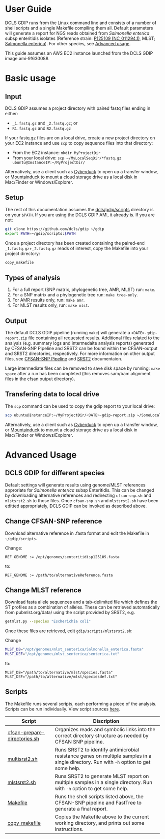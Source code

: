 # User Guide

DCLS GDIP runs from the Linux command line and consists of a number of shell scripts and a single Makefile compiling them all. Default parameters will generate a report for NGS reads obtained from *Salmonella enterica* subsp enteritidis isolates (Reference strain: [P125109 (NC_011294.1)](http://www.ncbi.nlm.nih.gov/nuccore/NC_011294.1), MLST; [Salmonella enterica](http://mlst.warwick.ac.uk/mlst/dbs/Senterica/Downloads_HTML)). For other species, see [Advanced usage](#advanced-usage).  

This guide assumes an AWS EC2 instance launched from the DCLS GDIP image ami-9f630088.

# Basic usage

## Input

DCLS GDIP assumes a project directory with paired fastq files ending in either: 

- `_1.fastq.gz` and `_2.fastq.gz`; or 
- `R1.fastq.gz` and `R2.fastq.gz`

If your fastq.gz files are on a local drive, create a new project directory on your EC2 instance and use `scp` to copy sequence files into that directory:

- From the EC2 instance: `mkdir MyProjectDir`
- From your local drive: `scp ~/MyLocalSeqDir/*fastq.gz ubuntu@InstanceIP:~/MyProjectDir/`

Alternatively, use a client such as [Cyberduck](https://cyberduck.io) to open up a transfer window, or [Mountainduck](https://mountainduck.io/) to mount a cloud storage drive as a local disk in Mac/Finder or Windows/Explorer.


## Setup

The rest of this documentation assumes the [dcls/gdip/scripts](https://github.com/dcls/gdip/tree/master/scripts) directory is on your `$PATH`. If you are using the DCLS GDIP AMI, it already is. If you are not:

```sh
git clone https://github.com/dcls/gdip ~/gdip
export PATH=~/gdip/scripts:$PATH
```

Once a project directory has been created containing the paired-end `_1.fastq.gz`+`_2.fastq.gz` reads of interest, copy the Makefile into your project directory:

```sh
copy_makefile
```

## Types of analysis
 
1. For a full report (SNP matrix, phylogenetic tree, AMR, MLST) run: `make`.
2. For a SNP matrix and a phylogenetic tree run: `make tree-only`.
3. For AMR results only, run: `make amr`.
4. For MLST results only, run: `make mlst`.

## Output

The default DCLS GDIP pipeline (running `make`) will generate a `<DATE>-gdip-report.zip` file containing all requested results. Additional files related to the analysis (e.g. summary logs and intermedaite analysis reports) generated by CFSAN-SNP Pipeline and SRST2 can be found within the CFSAN-output and SRST2 directories, respectively. For more information on other output files, see [CFSAN-SNP Pipeline](http://snp-pipeline.readthedocs.io/en/latest/usage.html) and [SRST2](https://github.com/katholt/srst2) documentaion.

Large intermediate files can be removed to save disk space by running: `make space` after a run has been completed (this removes sam/bam alignment files in the cfsan output directory).

## Transfering data to local drive

The `scp` command can be used to copy the gdip report to your local drive:

```sh
scp ubuntu@InstanceIP:~/MyProjectDir/<DATE>-gdip-report.zip ~/SomeLocalDir/
```

Alternatively, use a client such as [Cyberduck](https://cyberduck.io) to open up a transfer window, or [Mountainduck](https://mountainduck.io/) to mount a cloud storage drive as a local disk in Mac/Finder or Windows/Explorer.

# Advanced Usage

## DCLS GDIP for different species 

Default settings will generate results using genome/MLST references approriate for *Salmonella enterica* subsp Enteritidis. This can be changed by downloading alternative references and redirecting `cfsan-snp.sh` and `mlstsrst2.sh` to those files. Once `cfsan-snp.sh` and `mlstsrst2.sh` have been editted appropriately, DCLS GDIP can be invoked as described above. 

## Change CFSAN-SNP reference

Download alternative reference in .fasta format and edit the Makefile in `~/gdip/scripts`.

Change:

```make
REF_GENOME := /opt/genomes/senteritidisp125109.fasta
```

to:

```make
REF_GENOME := /path/to/alternativeReference.fasta
```

## Change MLST reference

Download fasta allele sequences and a tab-delimited file which defines the ST profiles as a combination of alleles. These can be retrieved automatically from pubmlst.org/data/ using the script provided by SRST2, e.g.

```sh
getmlst.py --species "Escherichia coli"
```

Once these files are retrieved, edit `gdip/scripts/mlstsrst2.sh`:

Change

```sh
MLST_DB="/opt/genomes/mlst_senterica/Salmonella_enterica.fasta"
MLST_DEF="/opt/genomes/mlst_senterica/senterica.txt"
```

to:

```
MLST_DB="/path/to/alternative/mlst/species.fasta"
MLST_DEF="/path/to/alternative/mlst/speciesdef.txt"
```

## Scripts

The Makefile runs several scripts, each performing a piece of the analysis. Scripts can be run individually. View script sources [here](https://github.com/dcls/gdip/blob/master/scripts/Makefile).

|  Script | Discription   | 
| --- | --- |
| [cfsan-prepare-directories.sh](https://github.com/dcls/gdip/blob/master/scripts/cfsan-prepare-directories.sh) | Organizes reads and symbolic links into the correct directory structure as needed by CFSAN SNP pipeline.  |
| [multisrst2.sh](https://github.com/dcls/gdip/blob/master/scripts/multisrst2.sh) |  Runs SRST2 to identify antimicrobial resistance genes on multiple samples in a single directory. Run with `-h` option to get some help. |
| [mlstsrst2.sh](https://github.com/dcls/gdip/blob/master/scripts/mlstsrst2.sh) | Runs SRST2 to generate MLST report on multiple samples in a single directory. Run with `-h` option to get some help. |
| [Makefile](https://github.com/dcls/gdip/blob/master/scripts/Makefile) | Runs the shell scripts listed above, the CFSAN-SNP pipeline and FastTree to generate a final report. |
| [copy_makefile](https://github.com/dcls/gdip/blob/master/scripts/copy_makefile) | Copies the Makefile above to the current working directory, and prints out some instructions. |
